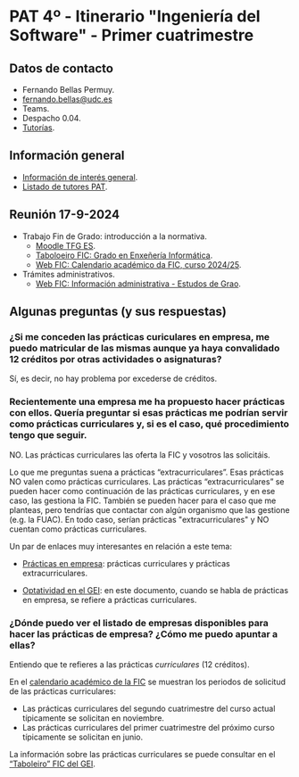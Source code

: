 # PAT 4º - Itinerario "Ingeniería del Software" - Primer cuatrimestre

## Datos de contacto

- Fernando Bellas Permuy.
- fernando.bellas@udc.es
- Teams.
- Despacho 0.04.
- [Tutorías](https://www.udc.es/gl/centros_departamentos_servizos/centros/titorias/?codigo=614).

## Información general

- [Información de interés general](pat-informacion-interes.pdf).
- [Listado de tutores PAT](listado-tutores-pat.pdf).

## Reunión 17-9-2024

- Trabajo Fin de Grado: introducción a la normativa.
  - [Moodle TFG ES](https://udconline.udc.gal/course/view.php?id=7213).
  - [Taboloeiro FIC: Grado en Enxeñería Informática](https://udcgal.sharepoint.com/sites/repositoriofic/SitePages/Grao-en-Enxe%C3%B1er%C3%ADa-Inform%C3%A1tica.aspx).
  - [Web FIC: Calendario académico da FIC, curso 2024/25](https://udcgal.sharepoint.com/sites/repositoriofic/Documentos%20compartidos/Forms/AllItems.aspx?id=%2Fsites%2Frepositoriofic%2FDocumentos%20compartidos%2Finformacion%2Fcalendarios%2Facceso%5Fpublico%2Fcalendario%5Facademico%5Fadministracion%2Epdf&parent=%2Fsites%2Frepositoriofic%2FDocumentos%20compartidos%2Finformacion%2Fcalendarios%2Facceso%5Fpublico&p=true&ga=1).
- Trámites administrativos.
  - [Web FIC: Información administrativa - Estudos de Grao](https://fic.udc.es/gl/estudos-de-grao).

## Algunas preguntas (y sus respuestas)

### ¿Si me conceden las prácticas curiculares en empresa, me puedo matricular de las mismas aunque ya haya convalidado 12 créditos por otras actividades o asignaturas?
  
Sí, es decir, no hay problema por excederse de créditos.

### Recientemente una empresa me ha propuesto hacer prácticas con ellos. Quería preguntar si esas prácticas me podrían servir como prácticas curriculares y, si es el caso, qué procedimiento tengo que seguir.

NO. Las prácticas curriculares las oferta la FIC y vosotros las solicitáis.

Lo que me preguntas suena a prácticas “extracurriculares”. Esas prácticas NO valen como prácticas curriculares. Las prácticas “extracurriculares” se pueden hacer como continuación de las prácticas curriculares, y en ese caso, las gestiona la FIC. También se pueden hacer para el caso que me planteas, pero tendrías que contactar con algún organismo que las gestione (e.g. la FUAC). En todo caso, serían prácticas "extracurriculares" y NO cuentan como prácticas curriculares.

Un par de enlaces muy interesantes en relación a este tema:

- [Prácticas en empresa](https://www.fic.udc.es/es/practicas-en-empresa): prácticas curriculares y prácticas extracurriculares.

- [Optatividad en el GEI](https://udcgal.sharepoint.com/sites/repositoriofic/Documentos%20compartidos/Forms/AllItems.aspx?id=%2Fsites%2Frepositoriofic%2FDocumentos%20compartidos%2Finformacion%2Fadministracion%2Facceso%5Fpublico%2Fgrado%2FInstruci%C3%B3ns%20para%20a%20superaci%C3%B3n%20da%20optatividade%20no%20Grao%20en%20Enxe%C3%B1ar%C3%ADa%20Inform%C3%A1tica%2EReco%C3%B1ecemento%20de%20actividades%20e%20Pr%C3%A1cticas%20en%20empresa%2Epdf&parent=%2Fsites%2Frepositoriofic%2FDocumentos%20compartidos%2Finformacion%2Fadministracion%2Facceso%5Fpublico%2Fgrado&p=true&ga=1): en este documento, cuando se habla de prácticas en empresa, se refiere a prácticas curriculares.

### ¿Dónde puedo ver el listado de empresas disponibles para hacer las prácticas de empresa? ¿Cómo me puedo apuntar a ellas?

Entiendo que te refieres a las prácticas *curriculares* (12 créditos).

En el [calendario académico de la FIC](https://www.fic.udc.es/es/calendarios) se muestran los periodos de solicitud de las prácticas curriculares:

- Las prácticas curriculares del segundo cuatrimestre del curso actual típicamente se solicitan en noviembre.
- Las prácticas curriculares del primer cuatrimestre del próximo curso típicamente se solicitan en junio.

La información sobre las prácticas curriculares se puede consultar en el [“Taboleiro” FIC del GEI](https://udcgal.sharepoint.com/sites/repositoriofic/SitePages/Grao-en-Enxe%C3%B1er%C3%ADa-Inform%C3%A1tica.aspx).
